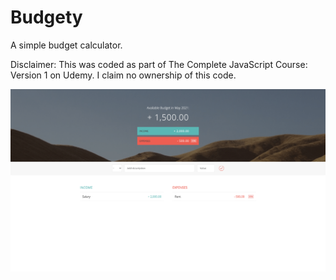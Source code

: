 # Budgety
A simple budget calculator.

Disclaimer: This was coded as part of The Complete JavaScript Course: Version 1 on Udemy. I claim no ownership of this code.

![](/previews/preview1.png)
